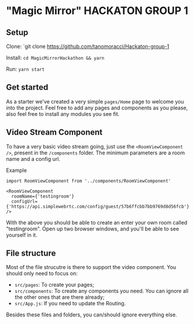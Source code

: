 # "Magic Mirror" HACKATON GROUP 1

## Setup
Clone: `git clone https://github.com/tanomoracci/Hackaton-group-1

Install: `cd MagicMirrorHackathon && yarn`

Run: `yarn start`

## Get started
As a starter we've created a very simple `pages/Home` page to welcome you into the project. Feel free to add any pages and components as you please, also feel free to install any modules you see fit.

## Video Stream Component
To have a very basic video stream going, just use the `<RoomViewComponent />`, present in the `/components` folder. The minimum parameters are a room name and a config url.

Example
```
import RoomViewComponent from '../components/RoomViewComponent'

<RoomViewComponent
  roomName={'testingroom'}
  configUrl={'https://api.simplewebrtc.com/config/guest/57b6ffcbb7bb9769d8d56fcb'}
/>
```
With the above you should be able to create an enter your own room called "testingroom". Open up two browser windows, and you'll be able to see yourself in it.

## File structure
Most of the file strucutre is there to support the video component. You should only need to focus on:
- `src/pages`: To create your pages;
- `src/components`: To create any components you need. You can ignore all the other ones that are there already;
- `src/App.js`: If you need to update the Routing.

Besides these files and folders, you can/should ignore everything else.
